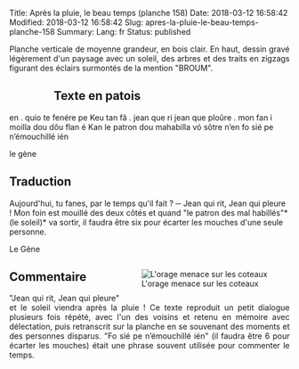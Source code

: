 Title: Après la pluie, le beau temps (planche 158)
Date: 2018-03-12 16:58:42
Modified: 2018-03-12 16:58:42
Slug: apres-la-pluie-le-beau-temps-planche-158
Summary: 
Lang: fr
Status: published

<p style="text-align:justify;">Planche verticale de moyenne grandeur, en bois clair. En haut, dessin gravé légèrement d'un paysage avec un soleil, des arbres et des traits en zigzags figurant des éclairs surmontés de la mention "BROUM".</p>

<figure class="image-block" style="float: left;">
  <img alt="" src="{static}/images/planche_158.png">
  <figcaption style="max-width: 197px"></figcaption>
</figure>

## Texte en patois
en . quio te fenére pe Keu tan fâ . jean que ri   jean que ploûre . mon fan i moilla dou dôu flan é Kan le patron dou mahabilla vó sôtre n’en fo sié pe n’émouchillé  ién

le gène

## Traduction
Aujourd'hui, tu fanes, par le temps qu'il fait ?
─  Jean qui rit, Jean qui pleure !  Mon foin est mouillé des deux côtés et quand "le patron des mal habillés"* (le soleil)*  va sortir, il faudra être six pour écarter les mouches d'une seule personne.

Le Gène

<figure class="image-block" style="float: right;">
  <img alt="L&#x27;orage menace sur les coteaux" src="{static}/images/planche_158_dessin.png">
  <figcaption style="max-width: 300px">L&#x27;orage menace sur les coteaux</figcaption>
</figure>

## Commentaire
<p style="text-align:justify;">"Jean qui rit, Jean qui pleure" et le soleil viendra après la pluie !
Ce texte reproduit un petit dialogue plusieurs fois répété, avec l'un des voisins et retenu en mémoire avec délectation, puis retranscrit sur la planche en se souvenant des moments et des personnes disparus.
"Fo sié pe n’émouchillé  ién" (il faudra être 6 pour écarter les mouches) était une phrase souvent utilisée pour commenter le temps.  </p>


